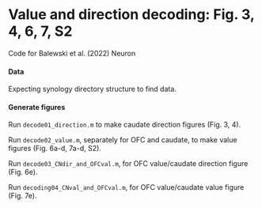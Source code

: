 # Value and direction decoding: Fig. 3, 4, 6, 7, S2
Code for Balewski et al. (2022) Neuron

#### Data
Expecting synology directory structure to find data.

#### Generate figures
Run `decode01_direction.m` to make caudate direction figures (Fig. 3, 4).

Run `decode02_value.m`, separately for OFC and caudate, to make value figures (Fig. 6a-d, 7a-d, S2).

Run `decode03_CNdir_and_OFCval.m`, for OFC value/caudate direction figure (Fig. 6e).

Run `decoding04_CNval_and_OFCval.m`, for OFC value/caudate value figure (Fig. 7e).
